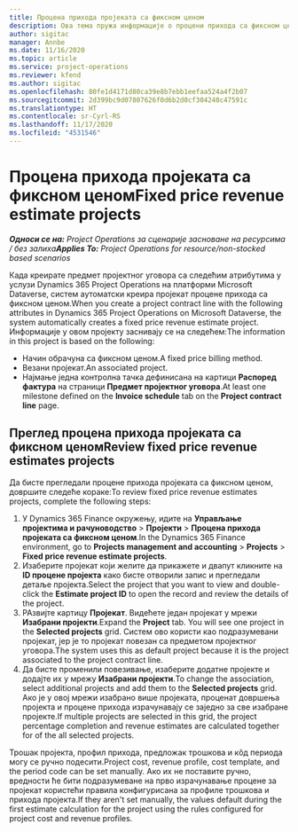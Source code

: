 ```yaml
---
title: Процена прихода пројеката са фиксном ценом
description: Ова тема пружа информације о процени прихода са фиксном ценом у пројектима.
author: sigitac
manager: Annbe
ms.date: 11/16/2020
ms.topic: article
ms.service: project-operations
ms.reviewer: kfend
ms.author: sigitac
ms.openlocfilehash: 80fe1d4171d80ca39e8b7ebb1eefaa524a4f2b07
ms.sourcegitcommit: 2d399bc9d07807626f0d6b2d0cf304240c47591c
ms.translationtype: HT
ms.contentlocale: sr-Cyrl-RS
ms.lasthandoff: 11/17/2020
ms.locfileid: "4531546"
---
```

# <a name="fixed-price-revenue-estimate-projects"></a><span data-ttu-id="04672-103">Процена прихода пројеката са фиксном ценом</span><span class="sxs-lookup"><span data-stu-id="04672-103">Fixed price revenue estimate projects</span></span> 

<span data-ttu-id="04672-104">_**Односи се на:** Project Operations за сценарије засноване на ресурсима / без залиха_</span><span class="sxs-lookup"><span data-stu-id="04672-104">_**Applies To:** Project Operations for resource/non-stocked based scenarios_</span></span>

<span data-ttu-id="04672-105">Када креирате предмет пројектног уговора са следећим атрибутима у услузи Dynamics 365 Project Operations на платформи Microsoft Dataverse, систем аутоматски креира пројекат процене прихода са фиксном ценом.</span><span class="sxs-lookup"><span data-stu-id="04672-105">When you create a project contract line with the following attributes in Dynamics 365 Project Operations on Microsoft Dataverse, the system automatically creates a fixed price revenue estimate project.</span></span> <span data-ttu-id="04672-106">Информације у овом пројекту заснивају се на следећем:</span><span class="sxs-lookup"><span data-stu-id="04672-106">The information in this project is based on the following:</span></span>

  - <span data-ttu-id="04672-107">Начин обрачуна са фиксном ценом.</span><span class="sxs-lookup"><span data-stu-id="04672-107">A fixed price billing method.</span></span>
  - <span data-ttu-id="04672-108">Везани пројекат.</span><span class="sxs-lookup"><span data-stu-id="04672-108">An associated project.</span></span>
  - <span data-ttu-id="04672-109">Најмање једна контролна тачка дефинисана на картици **Распоред фактура** на страници **Предмет пројектног уговора**.</span><span class="sxs-lookup"><span data-stu-id="04672-109">At least one milestone defined on the **Invoice schedule** tab on the **Project contract line** page.</span></span>

## <a name="review-fixed-price-revenue-estimates-projects"></a><span data-ttu-id="04672-110">Преглед процена прихода пројеката са фиксном ценом</span><span class="sxs-lookup"><span data-stu-id="04672-110">Review fixed price revenue estimates projects</span></span>
<span data-ttu-id="04672-111">Да бисте прегледали процене прихода пројеката са фиксном ценом, довршите следеће кораке:</span><span class="sxs-lookup"><span data-stu-id="04672-111">To review fixed price revenue estimates projects, complete the following steps:</span></span>

1. <span data-ttu-id="04672-112">У Dynamics 365 Finance окружењу, идите на **Управљање пројектима и рачуноводство** > **Пројекти** > **Процена прихода пројеката са фиксном ценом**.</span><span class="sxs-lookup"><span data-stu-id="04672-112">In the Dynamics 365 Finance environment, go to **Projects management and accounting** > **Projects** > **Fixed price revenue estimate projects**.</span></span>
2. <span data-ttu-id="04672-113">Изаберите пројекат који желите да прикажете и двапут кликните на **ID процене пројекта** како бисте отворили запис и прегледали детаље пројекта.</span><span class="sxs-lookup"><span data-stu-id="04672-113">Select the project that you want to view and double-click the **Estimate project ID** to open the record and review the details of the project.</span></span>
3. <span data-ttu-id="04672-114">РАзвијте картицу **Пројекат**. Видећете један пројекат у мрежи **Изабрани пројекти**.</span><span class="sxs-lookup"><span data-stu-id="04672-114">Expand the **Project** tab. You will see one project in the **Selected projects** grid.</span></span> <span data-ttu-id="04672-115">Систем ово користи као подразумевани пројекат, јер је то пројекат повезан са предметом пројектног уговора.</span><span class="sxs-lookup"><span data-stu-id="04672-115">The system uses this as default project because it is the project associated to the project contract line.</span></span> 
4. <span data-ttu-id="04672-116">Да бисте променили повезивање, изаберите додатне пројекте и додајте их у мрежу **Изабрани пројекти**.</span><span class="sxs-lookup"><span data-stu-id="04672-116">To change the association, select additional projects and add them to the **Selected projects** grid.</span></span> <span data-ttu-id="04672-117">Ако је у овој мрежи изабрано више пројеката, проценат довршења пројекта и процене прихода израчунавају се заједно за све изабране пројекте.</span><span class="sxs-lookup"><span data-stu-id="04672-117">If multiple projects are selected in this grid, the project percentage completion and revenue estimates are calculated together for of the all selected projects.</span></span>

  <span data-ttu-id="04672-118">Трошак пројекта, профил прихода, предложак трошкова и кôд периода могу се ручно подесити.</span><span class="sxs-lookup"><span data-stu-id="04672-118">Project cost, revenue profile, cost template, and the period code can be set manually.</span></span> <span data-ttu-id="04672-119">Ако их не поставите ручно, вредности ће бити подразумеване на прво израчунавање процене за пројекат користећи правила конфигурисана за профиле трошкова и прихода пројекта.</span><span class="sxs-lookup"><span data-stu-id="04672-119">If they aren't set manually, the values default during the first estimate calculation for the project using the rules configured for project cost and revenue profiles.</span></span>

